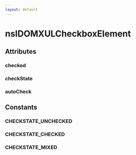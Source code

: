 ```yaml
---
layout: default
---
```


# nsIDOMXULCheckboxElement #

## Attributes ##

### checked ###

### checkState ###

### autoCheck ###

## Constants ##

### CHECKSTATE_UNCHECKED ###

### CHECKSTATE_CHECKED ###

### CHECKSTATE_MIXED ###
